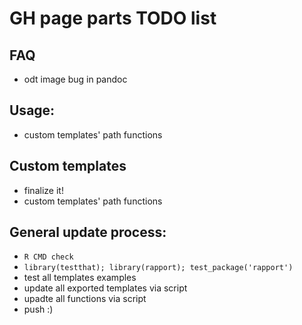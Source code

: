 # GH page parts TODO list 

## FAQ

 * odt image bug in pandoc

## Usage:

 * custom templates' path functions

## Custom templates

 * finalize it!
 * custom templates' path functions

## General update process:

 * `R CMD check`
 * `library(testthat); library(rapport); test_package('rapport')`
 * test all templates examples
 * update all exported templates via script
 * upadte all functions via script
 * push :)